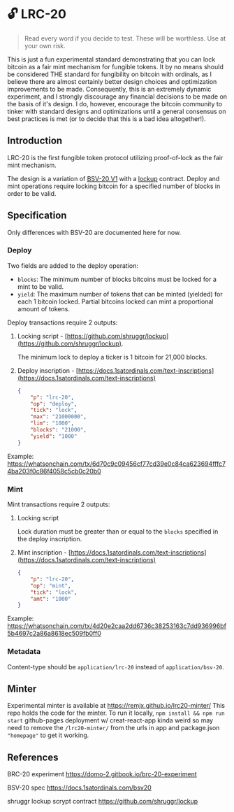 # 🔓 LRC-20

> Read every word if you decide to test. These will be worthless. Use at your own risk.

This is just a fun experimental standard demonstrating that you can lock bitcoin as a fair mint mechanism for fungible tokens. It by no means should be considered THE standard for fungibility on bitcoin with ordinals, as I believe there are almost certainly better design choices and optimization improvements to be made. Consequently, this is an extremely dynamic experiment, and I strongly discourage any financial decisions to be made on the basis of it's design. I do, however, encourage the bitcoin community to tinker with standard designs and optimizations until a general consensus on best practices is met (or to decide that this is a bad idea altogether!).

## Introduction

LRC-20 is the first fungible token protocol utilizing proof-of-lock as the fair mint mechanism.&#x20;

The design is a variation of [BSV-20 V1](https://docs.1satordinals.com/bsv20) with a [lockup](https://github.com/shruggr/lockup) contract. Deploy and mint operations require locking bitcoin for a specified number of blocks in order to be valid.

## Specification

Only differences with BSV-20 are documented here for now.

### Deploy

Two fields are added to the deploy operation:

* `blocks`: The minimum number of blocks bitcoins must be locked for a mint to be valid.
* `yield`: The maximum number of tokens that can be minted (yielded) for each 1 bitcoin locked. Partial bitcoins locked can mint a proportional amount of tokens.

Deploy transactions require 2 outputs:

1. Locking script - [https://github.com/shruggr/lockup](https://github.com/shruggr/lockup).

    The minimum lock to deploy a ticker is 1 bitcoin for 21,000 blocks.

2. Deploy inscription - [https://docs.1satordinals.com/text-inscriptions](https://docs.1satordinals.com/text-inscriptions)

    ```json
    {
        "p": "lrc-20",
        "op": "deploy",
        "tick": "lock",
        "max": "21000000",
        "lim": "1000",
        "blocks": "21000",
        "yield": "1000"
    }
    ```

Example: https://whatsonchain.com/tx/6d70c9c09456cf77cd39e0c84ca623694fffc74ba203f0c86f4058c5cb0c20b0

### Mint

Mint transactions require 2 outputs:

1. Locking script

    Lock duration must be greater than or equal to the `blocks` specified in the deploy inscription.

2. Mint inscription - [https://docs.1satordinals.com/text-inscriptions](https://docs.1satordinals.com/text-inscriptions)

    ```json
    {
        "p": "lrc-20",
        "op": "mint",
        "tick": "lock",
        "amt": "1000"
    }
    ```

Example: https://whatsonchain.com/tx/4d20e2caa2dd6736c38253163c7dd936996bf5b4697c2a86a8618ec509fb0ff0

### Metadata

Content-type should be `application/lrc-20` instead of `application/bsv-20`.

## Minter

Experimental minter is available at https://remjx.github.io/lrc20-minter/
This repo holds the code for the minter.
To run it locally, `npm install && npm run start`
github-pages deployment w/ creat-react-app kinda weird so may need to remove the `/lrc20-minter/` from the urls in app and package.json `"homepage"` to get it working.

## References

BRC-20 experiment https://domo-2.gitbook.io/brc-20-experiment

BSV-20 spec https://docs.1satordinals.com/bsv20

shruggr lockup scrypt contract https://github.com/shruggr/lockup

